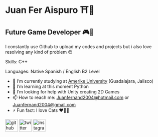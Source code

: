 Juan Fer Aispuro ⛩👺
==============================

## Future Game Developer 🎮🎌

I constantly use Github to upload my codes and projects but i also love resolving any kind of problem 😊


Skills: C++

Languages: Native Spanish / English B2 Level 

- 🔭 I’m currently studying at [Amerike University](https://amerike.edu.mx) (Guadalajara, Jalisco)
- 🌱 I’m learning at this moment Python
- 🤔 I’m looking for help with Unity creating 2D Games 
- 📫 How to reach me: Juanfernand2004@hotmail.com or Juanfernand2004@gmail.com
- ⚡ Fun fact: I love Cats ♥🐱‍💻 


[<img src='https://cdn.jsdelivr.net/npm/simple-icons@3.0.1/icons/github.svg' alt='github' height='40'>](https://github.com/Juanf4r)    [<img src='https://cdn.jsdelivr.net/npm/simple-icons@3.0.1/icons/twitter.svg' alt='twitter' height='40'>](https://twitter.com/@Fer_aisps)  [<img src='https://cdn.jsdelivr.net/npm/simple-icons@3.0.1/icons/instagram.svg' alt='instagram' height='40'>](https://www.instagram.com/juanf4r_/)

